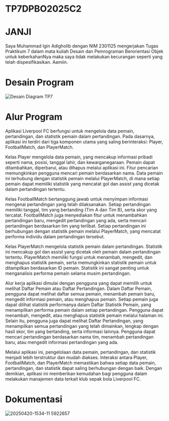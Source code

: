 # TP7DPBO2025C2

# JANJI
Saya Muhammad Igin Adigholib dengan NIM 2301125 mengerjakan Tugas Praktikum 7 dalam mata kuliah Desain dan Pemrograman Berorientasi Objek untuk keberkahanNya maka saya tidak melakukan kecurangan seperti yang telah dispesifikasikan. Aamiin.

# Desain Program
![Desain Diagram TP7](https://github.com/user-attachments/assets/7ef9e703-4ac9-4685-81b5-0d1fcc162d65)

# Alur Program
Aplikasi Liverpool FC berfungsi untuk mengelola data pemain, pertandingan, dan statistik pemain dalam pertandingan. Pada dasarnya, aplikasi ini terdiri dari tiga komponen utama yang saling berinteraksi: Player, FootballMatch, dan PlayerMatch.

Kelas Player mengelola data pemain, yang mencakup informasi pribadi seperti nama, posisi, tanggal lahir, dan kewarganegaraan. Pemain dapat ditambahkan, diperbarui, atau dihapus melalui aplikasi ini. Fitur pencarian memungkinkan pengguna mencari pemain berdasarkan nama. Data pemain ini terhubung dengan statistik pemain melalui PlayerMatch, di mana setiap pemain dapat memiliki statistik yang mencatat gol dan assist yang dicetak dalam pertandingan tertentu.

Kelas FootballMatch bertanggung jawab untuk menyimpan informasi mengenai pertandingan yang telah dilaksanakan. Setiap pertandingan memiliki tanggal, tim yang bertanding (Tim A dan Tim B), serta skor yang tercatat. FootballMatch juga menyediakan fitur untuk menambahkan pertandingan baru, mengedit pertandingan yang ada, serta mencari pertandingan berdasarkan tim yang terlibat. Setiap pertandingan ini berhubungan dengan statistik pemain melalui PlayerMatch, yang mencatat performa individu dalam pertandingan tersebut.

Kelas PlayerMatch mengelola statistik pemain dalam pertandingan. Statistik ini mencakup gol dan assist yang dicetak oleh pemain dalam pertandingan tertentu. PlayerMatch memiliki fungsi untuk menambah, mengedit, dan menghapus statistik pemain, serta memungkinkan statistik pemain untuk ditampilkan berdasarkan ID pemain. Statistik ini sangat penting untuk menganalisis performa pemain selama musim pertandingan.

Alur kerja aplikasi dimulai dengan pengguna yang dapat memilih untuk melihat Daftar Pemain atau Daftar Pertandingan. Dalam Daftar Pemain, pengguna dapat melihat daftar semua pemain, menambah pemain baru, mengedit informasi pemain, atau menghapus pemain. Setiap pemain juga dapat dilihat statistik performanya dalam Daftar Statistik Pemain, yang menampilkan performa pemain dalam setiap pertandingan. Pengguna dapat menambah, mengedit, atau menghapus statistik pemain melalui halaman ini. Selain itu, pengguna juga dapat melihat Daftar Pertandingan, yang menampilkan semua pertandingan yang telah dimainkan, lengkap dengan hasil skor, tim yang bertanding, serta informasi lainnya. Pengguna dapat mencari pertandingan berdasarkan nama tim, menambah pertandingan baru, atau mengedit informasi pertandingan yang ada.

Melalui aplikasi ini, pengelolaan data pemain, pertandingan, dan statistik menjadi lebih terstruktur dan mudah diakses. Interaksi antara Player, FootballMatch, dan PlayerMatch memastikan bahwa setiap data pemain, pertandingan, dan statistik dapat saling berhubungan dengan baik. Dengan demikian, aplikasi ini memberikan kemudahan bagi pengguna dalam melakukan manajemen data terkait klub sepak bola Liverpool FC.

# Dokumentasi
![20250420-1534-11 5922657](https://github.com/user-attachments/assets/db32c3d9-97df-4e70-be42-215a1eda0c33)
